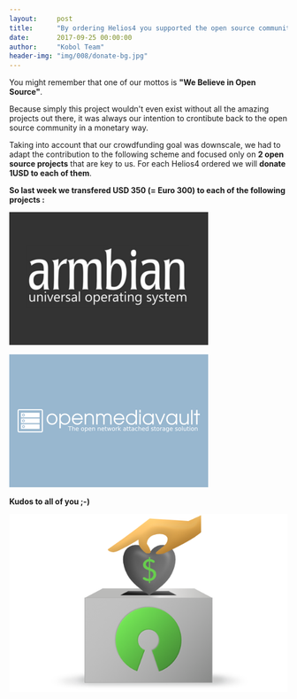 ```yaml
---
layout:     post
title:      "By ordering Helios4 you supported the open source community!"
date:       2017-09-25 00:00:00
author:     "Kobol Team"
header-img: "img/008/donate-bg.jpg"
---
```


You might remember that one of our mottos is **"We Believe in Open Source"**.

Because simply this project wouldn't even exist without all the amazing projects out there, it was always our intention to crontibute back to the open source community in a monetary way.

Taking into account that our crowdfunding goal was downscale, we had to adapt the contribution to the following scheme and focused only on **2 open source projects** that are key to us. For each Helios4 ordered we will **donate 1USD to each of them**.

**So last week we transfered USD 350 (= Euro 300) to each of the following projects :**

[![armbian](/img/008/armbian.png)](http://www.armbian.com/)

[![omv](/img/008/omv.png)](http://www.openmediavault.org/)

**Kudos to all of you ;-)**

![Donate](/img/008/donate.png)
